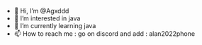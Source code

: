 - 👋 Hi, I’m @Agxddd
- 👀 I’m interested in java
- 🌱 I’m currently learning java
- 📫 How to reach me : go on discord and add : alan2022phone

<!---
Agxddd/Agxddd is a ✨ special ✨ repository because its `README.md` (this file) appears on your GitHub profile.
You can click the Preview link to take a look at your changes.
--->
